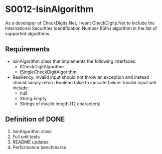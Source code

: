 # S0012-IsinAlgorithm

As a developer of CheckDigits.Net, I want CheckDigits.Net to include the International
Securities Identification Number (ISIN) algorithm in the list of supported algorithms.

## Requirements

* IsinAlgorithm class that implements the following interfaces:
	- ICheckDigitAlgorithm
	- ISingleCheckDigitAlgorithm
* Resiliency. Invalid input should not throw an exception and instead should simply return Boolean false to indicate failure. Invalid input will include:
	- null
	- String.Empty
	- Strings of invalid length (12 characters)

## Definition of DONE

1. IsinAlgorithm class
1. Full unit tests
1. README updates
1. Performance benchmarks